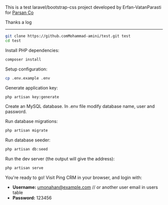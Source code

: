<p>This is a test laravel/bootstrap-css project developed by Erfan-VatanParasti for <a href="https://parsan.net" target="new">Parsan Co</a></p>
<p>Thanks a log</p>

<hr/>


```sh
git clone https://github.comMohammad-amini/test.git test
cd test
```

Install PHP dependencies:

```sh
composer install
```

Setup configuration:

```sh
cp .env.example .env
```

Generate application key:

```sh
php artisan key:generate
```
Create an MySQL database.
In .env file modify database name, user and password.

Run database migrations:

```sh
php artisan migrate
```

Run database seeder:

```sh
php artisan db:seed
```

Run the dev server (the output will give the address):

```sh
php artisan serve
```

You're ready to go! Visit Ping CRM in your browser, and login with:

- **Username:** umonahan@example.com // or another user email in users table
- **Password:** 123456
